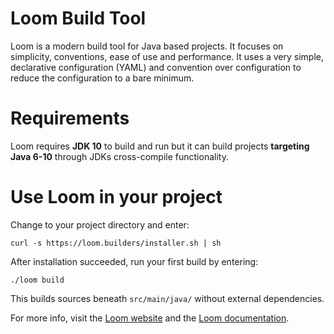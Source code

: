 # Loom Build Tool

Loom is a modern build tool for Java based projects.
It focuses on simplicity, conventions, ease of use and performance.
It uses a very simple, declarative configuration (YAML) and
convention over configuration to reduce the configuration to a bare minimum.


# Requirements

Loom requires **JDK 10** to build and run but it can build projects
**targeting Java 6-10** through JDKs cross-compile functionality.


# Use Loom in your project

Change to your project directory and enter:

    curl -s https://loom.builders/installer.sh | sh

After installation succeeded, run your first build by entering:

    ./loom build

This builds sources beneath `src/main/java/` without external dependencies.


For more info, visit the
[Loom website](https://loom.builders) and the
[Loom documentation](https://loom-build-tool.readthedocs.io).
